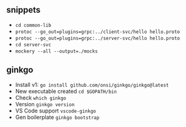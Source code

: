 ## snippets
- `cd common-lib`
- `protoc --go_out=plugins=grpc:../client-svc/hello hello.proto`
- `protoc --go_out=plugins=grpc:../server-svc/hello hello.proto`
- `cd server-svc`
- `mockery --all --output=./mocks`

## ginkgo
- Install v1: `go install github.com/onsi/ginkgo/ginkgo@latest`
- New executable created `cd $GOPATH/bin`
- Check `which ginkgo`
- Version `ginkgo version`
- VS Code support `vscode-ginkgo`
- Gen boilerplate `ginkgo bootstrap`
